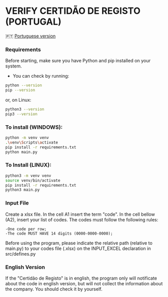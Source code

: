 # VERIFY CERTIDÃO DE REGISTO (PORTUGAL)

 🇵🇹 [Portuguese version](https://github.com/brenoportella/certidao_registo/blob/main/readme_pt.md)
### Requirements
Before starting, make sure you have Python and pip installed on your system.
- You can check by running:

 ```bash
python --version
pip --version
```
or, on Linux:

 ```bash
python3 --version
pip3 --version
```

### To install (WINDOWS):

```bash
python -m venv venv
.\venv\Scripts\activate
pip install -r requirements.txt
python main.py
```

### To Install (LINUX):

```bash
python3 -m venv venv
source venv/bin/activate
pip install -r requirements.txt
python3 main.py
```

### Input File
Create a xlsx file. In the cell A1 insert the term "code". In the cell bellow (A2), insert your list of codes.
The codes must follow the following rules:

    -One code per row;
    -The code MUST HAVE 14 digits (0000-0000-0000);

Before using the program, please indicate the relative path (relative to main.py) to your codes file (.xlsx) on the INPUT_EXCEL declaration in src/defines.py

### English Version
If the "Certidão de Registo" is in english, the program only will notificate about the code in english version, but will not collect the information about the company. You should check it by yourself.
